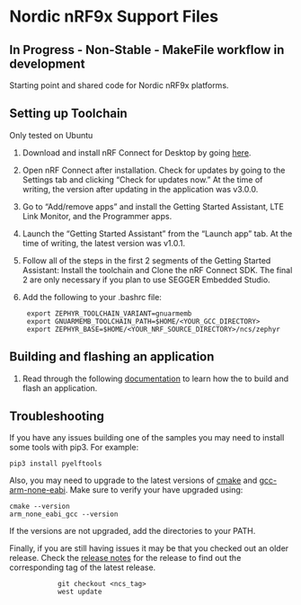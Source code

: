 Nordic nRF9x Support Files
==========================

In Progress - Non-Stable - MakeFile workflow in development
-----------------------------------------------------------

Starting point and shared code for Nordic nRF9x platforms.

Setting up Toolchain
--------------------
Only tested on Ubuntu

1. Download and install nRF Connect for Desktop by going <a href="https://www.nordicsemi.com/Software-and-Tools/Development-Tools/nRF-Connect-for-desktop/Download#infotabs">here</a>.

2. Open nRF Connect after installation. Check for updates by going to the Settings tab and clicking “Check for updates now.” At the time of writing, the version after updating in the application was v3.0.0.

3. Go to “Add/remove apps” and install the Getting Started Assistant, LTE Link Monitor, and the Programmer apps.

4. Launch the “Getting Started Assistant” from the “Launch app” tab. At the time of writing, the latest version was v1.0.1.

5. Follow all of the steps in the first 2 segments of the Getting Started Assistant: Install the toolchain and Clone the nRF Connect SDK. The final 2 are only necessary if you plan to use SEGGER Embedded Studio.

6. Add the following to your .bashrc file:

        export ZEPHYR_TOOLCHAIN_VARIANT=gnuarmemb
        export GNUARMEMB_TOOLCHAIN_PATH=$HOME/<YOUR_GCC_DIRECTORY>
        export ZEPHYR_BASE=$HOME/<YOUR_NRF_SOURCE_DIRECTORY>/ncs/zephyr
    
Building and flashing an application
------------------------------------
1. Read through the following <a href="https://devzone.nordicsemi.com/nordic/cellular-iot-guides/b/getting-started-cellular/posts/nrf-connect-sdk-tutorial">documentation</a> to learn how the to build and flash an application.
    
Troubleshooting
---------------
If you have any issues building one of the samples you may need to install some tools with pip3. For example:

    pip3 install pyelftools
    
Also, you may need to upgrade to the latest versions of <a href="https://cmake.org/download/">cmake</a> and <a href="https://developer.arm.com/tools-and-software/open-source-software/developer-tools/gnu-toolchain/gnu-rm/downloads">gcc-arm-none-eabi</a>. Make sure to verify your have upgraded using:

    cmake --version
    arm_none_eabi_gcc --version 
    
If the versions are not upgraded, add the directories to your PATH.

Finally, if you are still having issues it may be that you checked out an older release. Check the <a href="https://developer.nordicsemi.com/nRF_Connect_SDK/doc/latest/nrf/release_notes.html">release notes</a> for the release to find out the corresponding tag of the latest release. 

                git checkout <ncs_tag>
                west update


